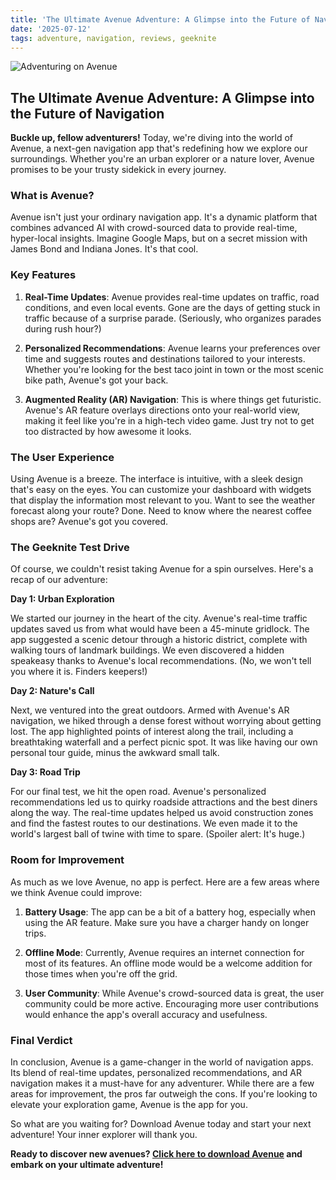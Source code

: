 ```yaml
---
title: 'The Ultimate Avenue Adventure: A Glimpse into the Future of Navigation'
date: '2025-07-12'
tags: adventure, navigation, reviews, geeknite
---
```


![Adventuring on Avenue](/assets/images/avenue-adventure.jpg)

## The Ultimate Avenue Adventure: A Glimpse into the Future of Navigation

**Buckle up, fellow adventurers!** Today, we're diving into the world of Avenue, a next-gen navigation app that's redefining how we explore our surroundings. Whether you're an urban explorer or a nature lover, Avenue promises to be your trusty sidekick in every journey.

### What is Avenue?

Avenue isn't just your ordinary navigation app. It's a dynamic platform that combines advanced AI with crowd-sourced data to provide real-time, hyper-local insights. Imagine Google Maps, but on a secret mission with James Bond and Indiana Jones. It's that cool.

### Key Features

1. **Real-Time Updates**: Avenue provides real-time updates on traffic, road conditions, and even local events. Gone are the days of getting stuck in traffic because of a surprise parade. (Seriously, who organizes parades during rush hour?)

2. **Personalized Recommendations**: Avenue learns your preferences over time and suggests routes and destinations tailored to your interests. Whether you're looking for the best taco joint in town or the most scenic bike path, Avenue's got your back.

3. **Augmented Reality (AR) Navigation**: This is where things get futuristic. Avenue's AR feature overlays directions onto your real-world view, making it feel like you're in a high-tech video game. Just try not to get too distracted by how awesome it looks.

### The User Experience

Using Avenue is a breeze. The interface is intuitive, with a sleek design that's easy on the eyes. You can customize your dashboard with widgets that display the information most relevant to you. Want to see the weather forecast along your route? Done. Need to know where the nearest coffee shops are? Avenue's got you covered.

### The Geeknite Test Drive

Of course, we couldn't resist taking Avenue for a spin ourselves. Here's a recap of our adventure:

**Day 1: Urban Exploration**

We started our journey in the heart of the city. Avenue's real-time traffic updates saved us from what would have been a 45-minute gridlock. The app suggested a scenic detour through a historic district, complete with walking tours of landmark buildings. We even discovered a hidden speakeasy thanks to Avenue's local recommendations. (No, we won't tell you where it is. Finders keepers!)

**Day 2: Nature's Call**

Next, we ventured into the great outdoors. Armed with Avenue's AR navigation, we hiked through a dense forest without worrying about getting lost. The app highlighted points of interest along the trail, including a breathtaking waterfall and a perfect picnic spot. It was like having our own personal tour guide, minus the awkward small talk.

**Day 3: Road Trip**

For our final test, we hit the open road. Avenue's personalized recommendations led us to quirky roadside attractions and the best diners along the way. The real-time updates helped us avoid construction zones and find the fastest routes to our destinations. We even made it to the world's largest ball of twine with time to spare. (Spoiler alert: It's huge.)

### Room for Improvement

As much as we love Avenue, no app is perfect. Here are a few areas where we think Avenue could improve:

1. **Battery Usage**: The app can be a bit of a battery hog, especially when using the AR feature. Make sure you have a charger handy on longer trips.

2. **Offline Mode**: Currently, Avenue requires an internet connection for most of its features. An offline mode would be a welcome addition for those times when you're off the grid.

3. **User Community**: While Avenue's crowd-sourced data is great, the user community could be more active. Encouraging more user contributions would enhance the app's overall accuracy and usefulness.

### Final Verdict

In conclusion, Avenue is a game-changer in the world of navigation apps. Its blend of real-time updates, personalized recommendations, and AR navigation makes it a must-have for any adventurer. While there are a few areas for improvement, the pros far outweigh the cons. If you're looking to elevate your exploration game, Avenue is the app for you.

So what are you waiting for? Download Avenue today and start your next adventure! Your inner explorer will thank you.

**Ready to discover new avenues? [Click here to download Avenue](https://www.example.com/download-avenue) and embark on your ultimate adventure!**
